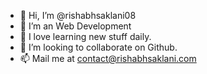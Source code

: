 - 👋 Hi, I’m @rishabhsaklani08
- 👀 I’m an Web Development
- 🌱 I love learning new stuff daily.
- 💞️ I’m looking to collaborate on Github.
- 📫 Mail me at contact@rishabhsaklani.com

<!---
rishabhsaklani08/rishabhsaklani08 is a ✨ special ✨ repository because its `README.md` (this file) appears on your GitHub profile.
You can click the Preview link to take a look at your changes.
--->
